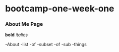 # bootcamp-one-week-one
### About Me Page

**bold**
_italics_

-About
-list
-of
    -subset
    -of
    -sub
    -things